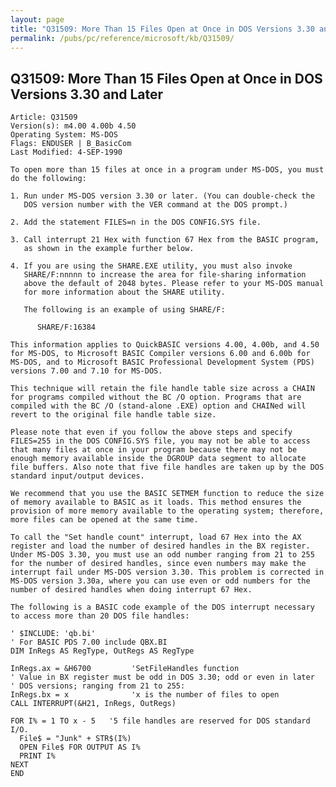 ```yaml
---
layout: page
title: "Q31509: More Than 15 Files Open at Once in DOS Versions 3.30 and Later"
permalink: /pubs/pc/reference/microsoft/kb/Q31509/
---
```


## Q31509: More Than 15 Files Open at Once in DOS Versions 3.30 and Later

	Article: Q31509
	Version(s): m4.00 4.00b 4.50
	Operating System: MS-DOS
	Flags: ENDUSER | B_BasicCom
	Last Modified: 4-SEP-1990
	
	To open more than 15 files at once in a program under MS-DOS, you must
	do the following:
	
	1. Run under MS-DOS version 3.30 or later. (You can double-check the
	   DOS version number with the VER command at the DOS prompt.)
	
	2. Add the statement FILES=n in the DOS CONFIG.SYS file.
	
	3. Call interrupt 21 Hex with function 67 Hex from the BASIC program,
	   as shown in the example further below.
	
	4. If you are using the SHARE.EXE utility, you must also invoke
	   SHARE/F:nnnnn to increase the area for file-sharing information
	   above the default of 2048 bytes. Please refer to your MS-DOS manual
	   for more information about the SHARE utility.
	
	   The following is an example of using SHARE/F:
	
	      SHARE/F:16384
	
	This information applies to QuickBASIC versions 4.00, 4.00b, and 4.50
	for MS-DOS, to Microsoft BASIC Compiler versions 6.00 and 6.00b for
	MS-DOS, and to Microsoft BASIC Professional Development System (PDS)
	versions 7.00 and 7.10 for MS-DOS.
	
	This technique will retain the file handle table size across a CHAIN
	for programs compiled without the BC /O option. Programs that are
	compiled with the BC /O (stand-alone .EXE) option and CHAINed will
	revert to the original file handle table size.
	
	Please note that even if you follow the above steps and specify
	FILES=255 in the DOS CONFIG.SYS file, you may not be able to access
	that many files at once in your program because there may not be
	enough memory available inside the DGROUP data segment to allocate
	file buffers. Also note that five file handles are taken up by the DOS
	standard input/output devices.
	
	We recommend that you use the BASIC SETMEM function to reduce the size
	of memory available to BASIC as it loads. This method ensures the
	provision of more memory available to the operating system; therefore,
	more files can be opened at the same time.
	
	To call the "Set handle count" interrupt, load 67 Hex into the AX
	register and load the number of desired handles in the BX register.
	Under MS-DOS 3.30, you must use an odd number ranging from 21 to 255
	for the number of desired handles, since even numbers may make the
	interrupt fail under MS-DOS version 3.30. This problem is corrected in
	MS-DOS version 3.30a, where you can use even or odd numbers for the
	number of desired handles when doing interrupt 67 Hex.
	
	The following is a BASIC code example of the DOS interrupt necessary
	to access more than 20 DOS file handles:
	
	' $INCLUDE: 'qb.bi'
	' For BASIC PDS 7.00 include QBX.BI
	DIM InRegs AS RegType, OutRegs AS RegType
	
	InRegs.ax = &H6700         'SetFileHandles function
	' Value in BX register must be odd in DOS 3.30; odd or even in later
	' DOS versions; ranging from 21 to 255:
	InRegs.bx = x              'x is the number of files to open
	CALL INTERRUPT(&H21, InRegs, OutRegs)
	
	FOR I% = 1 TO x - 5   '5 file handles are reserved for DOS standard I/O.
	  File$ = "Junk" + STR$(I%)
	  OPEN File$ FOR OUTPUT AS I%
	  PRINT I%
	NEXT
	END
